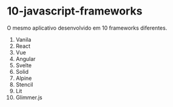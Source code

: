 # 10-javascript-frameworks

O mesmo aplicativo desenvolvido em 10 frameworks diferentes.

1. Vanila
2. React
3. Vue
4. Angular
5. Svelte
6. Solid
7. Alpine
8. Stencil
9. Lit
10. Glimmer.js

